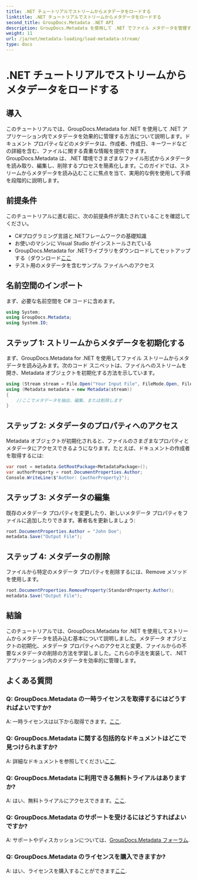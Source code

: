 ```yaml
---
title: .NET チュートリアルでストリームからメタデータをロードする
linktitle: .NET チュートリアルでストリームからメタデータをロードする
second_title: GroupDocs.Metadata .NET API
description: GroupDocs.Metadata を使用して .NET でファイル メタデータを管理する方法を学びます。ストリームからメタデータをロード、編集、削除するためのステップバイステップのガイド。
weight: 11
url: /ja/net/metadata-loading/load-metadata-stream/
type: docs
---
```

# .NET チュートリアルでストリームからメタデータをロードする

## 導入
このチュートリアルでは、GroupDocs.Metadata for .NET を使用して .NET アプリケーション内でメタデータを効果的に管理する方法について説明します。ドキュメント プロパティなどのメタデータは、作成者、作成日、キーワードなどの詳細を含む、ファイルに関する貴重な情報を提供できます。GroupDocs.Metadata は、.NET 環境でさまざまなファイル形式からメタデータを読み取り、編集し、削除するプロセスを簡素化します。このガイドでは、ストリームからメタデータを読み込むことに焦点を当て、実用的な例を使用して手順を段階的に説明します。
## 前提条件
このチュートリアルに進む前に、次の前提条件が満たされていることを確認してください。
- C#プログラミング言語と.NETフレームワークの基礎知識
- お使いのマシンに Visual Studio がインストールされている
- GroupDocs.Metadata for .NETライブラリをダウンロードしてセットアップする（ダウンロード[ここ](https://releases.groupdocs.com/metadata/net/）)
- テスト用のメタデータを含むサンプル ファイルへのアクセス

## 名前空間のインポート
まず、必要な名前空間を C# コードに含めます。
```csharp
using System;
using GroupDocs.Metadata;
using System.IO;
```
## ステップ 1: ストリームからメタデータを初期化する
まず、GroupDocs.Metadata for .NET を使用してファイル ストリームからメタデータを読み込みます。次のコード スニペットは、ファイルへのストリームを開き、Metadata オブジェクトを初期化する方法を示しています。

```csharp
using (Stream stream = File.Open("Your Input File", FileMode.Open, FileAccess.ReadWrite))
using (Metadata metadata = new Metadata(stream))
{
    //ここでメタデータを抽出、編集、または削除します
}
```
## ステップ 2: メタデータのプロパティへのアクセス
Metadata オブジェクトが初期化されると、ファイルのさまざまなプロパティとメタデータにアクセスできるようになります。たとえば、ドキュメントの作成者を取得するには:

```csharp
var root = metadata.GetRootPackage<MetadataPackage>();
var authorProperty = root.DocumentProperties.Author;
Console.WriteLine($"Author: {authorProperty}");
```
## ステップ 3: メタデータの編集
既存のメタデータ プロパティを変更したり、新しいメタデータ プロパティをファイルに追加したりできます。著者名を更新しましょう:

```csharp
root.DocumentProperties.Author = "John Doe";
metadata.Save("Output File");
```
## ステップ 4: メタデータの削除
ファイルから特定のメタデータ プロパティを削除するには、Remove メソッドを使用します。

```csharp
root.DocumentProperties.RemoveProperty(StandardProperty.Author);
metadata.Save("Output File");
```

## 結論
このチュートリアルでは、GroupDocs.Metadata for .NET を使用してストリームからメタデータを読み込む基本について説明しました。メタデータ オブジェクトの初期化、メタデータ プロパティへのアクセスと変更、ファイルからの不要なメタデータの削除の方法を学習しました。これらの手法を実装して、.NET アプリケーション内のメタデータを効率的に管理します。

## よくある質問
### Q: GroupDocs.Metadata の一時ライセンスを取得するにはどうすればよいですか?
 A: 一時ライセンスは以下から取得できます。[ここ](https://purchase.groupdocs.com/temporary-license/).
### Q: GroupDocs.Metadata に関する包括的なドキュメントはどこで見つけられますか?
 A: 詳細なドキュメントを参照してください[ここ](https://tutorials.groupdocs.com/metadata/net/).
### Q: GroupDocs.Metadata に利用できる無料トライアルはありますか?
 A: はい、無料トライアルにアクセスできます。[ここ](https://releases.groupdocs.com/).
### Q: GroupDocs.Metadata のサポートを受けるにはどうすればよいですか?
 A: サポートやディスカッションについては、[GroupDocs.Metadata フォーラム](https://forum.groupdocs.com/c/metadata/14).
### Q: GroupDocs.Metadata のライセンスを購入できますか?
 A: はい、ライセンスを購入することができます[ここ](https://purchase.groupdocs.com/buy).